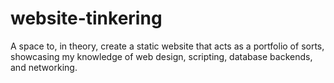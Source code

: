 # website-tinkering
A space to, in theory, create a static website that acts as a portfolio of sorts, showcasing my knowledge of web design, scripting, database backends, and networking.
